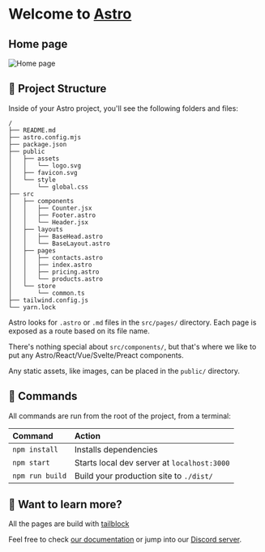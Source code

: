 # Welcome to [Astro](https://astro.build)

## Home page

![Home page](../main/screens/home.png)

## 🚀 Project Structure

Inside of your Astro project, you'll see the following folders and files:

```
/
├── README.md
├── astro.config.mjs
├── package.json
├── public
│   ├── assets
│   │   └── logo.svg
│   ├── favicon.svg
│   └── style
│       └── global.css
├── src
│   ├── components
│   │   ├── Counter.jsx
│   │   ├── Footer.astro
│   │   └── Header.jsx
│   ├── layouts
│   │   ├── BaseHead.astro
│   │   └── BaseLayout.astro
│   ├── pages
│   │   ├── contacts.astro
│   │   ├── index.astro
│   │   ├── pricing.astro
│   │   └── products.astro
│   └── store
│       └── common.ts
├── tailwind.config.js
└── yarn.lock
```

Astro looks for `.astro` or `.md` files in the `src/pages/` directory. Each page is exposed as a route based on its file name.

There's nothing special about `src/components/`, but that's where we like to put any Astro/React/Vue/Svelte/Preact components.

Any static assets, like images, can be placed in the `public/` directory.

## 🧞 Commands

All commands are run from the root of the project, from a terminal:

| Command         | Action                                      |
|:----------------|:--------------------------------------------|
| `npm install`   | Installs dependencies                       |
| `npm start`     | Starts local dev server at `localhost:3000` |
| `npm run build` | Build your production site to `./dist/`     |

## 👀 Want to learn more?

All the pages are build with [tailblock](https://tailblocks.cc/)




Feel free to check [our documentation](https://github.com/snowpackjs/astro) or jump into our [Discord server](https://astro.build/chat).
